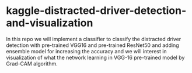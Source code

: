 # kaggle-distracted-driver-detection-and-visualization
In this repo we will implement a classifier to classify the distracted driver detection with pre-trained VGG16 and pre-trained ResNet50 and adding ensemble model for increasing the accuracy and we will interest in visualization of what the network learning  in VGG-16 pre-trained model by Grad-CAM algorithm. 
